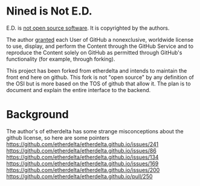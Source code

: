 # Nined is Not E.D.

E.D. is [not open source software](https://github.com/etherdelta/etherdelta.github.io/issues/86). It is copyrighted by the authors. 

The author [granted](https://help.github.com/articles/github-terms-of-service/#c-acceptable-use) each User of GitHub a nonexclusive, worldwide license to use, display, and perform the Content through the GitHub Service and to reproduce the Content solely on GitHub as permitted through GitHub's functionality (for example, through forking). 

This project has been forked from etherdelta and intends to maintain the front end here on github. This fork is not "open source" by any definition of the OSI but is more based on the TOS of github that allow it. The plan is to document and explain the entire interface to the backend. 


# Background

The author's of etherdelta has some strange misconceptions about the github license, so here are some pointers 
https://github.com/etherdelta/etherdelta.github.io/issues/241
https://github.com/etherdelta/etherdelta.github.io/issues/86
https://github.com/etherdelta/etherdelta.github.io/issues/134
https://github.com/etherdelta/etherdelta.github.io/issues/169
https://github.com/etherdelta/etherdelta.github.io/issues/200
https://github.com/etherdelta/etherdelta.github.io/pull/250
